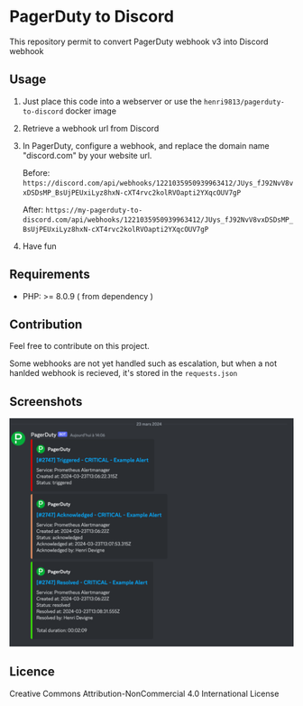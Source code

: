 # PagerDuty to Discord

This repository permit to convert PagerDuty webhook v3 into Discord webhook

## Usage

1. Just place this code into a webserver or use the `henri9813/pagerduty-to-discord` docker image
2. Retrieve a webhook url from Discord
3. In PagerDuty, configure a webhook, and replace the domain name "discord.com" by your website url.

    Before: `https://discord.com/api/webhooks/1221035950939963412/JUys_fJ92NvV8vxDSDsMP_BsUjPEUxiLyz8hxN-cXT4rvc2kolRVOapti2YXqcOUV7gP` 

    After: `https://my-pagerduty-to-discord.com/api/webhooks/1221035950939963412/JUys_fJ92NvV8vxDSDsMP_BsUjPEUxiLyz8hxN-cXT4rvc2kolRVOapti2YXqcOUV7gP`
4. Have fun

## Requirements

- PHP: >= 8.0.9 ( from dependency )

## Contribution

Feel free to contribute on this project.

Some webhooks are not yet handled such as escalation, but when a not hanlded webhook is recieved, it's stored in the `requests.json`

## Screenshots

![Screenshot of notifications](screenshots/discord-messages.png "Screenshots of notifications")

## Licence

Creative Commons Attribution-NonCommercial 4.0 International License
